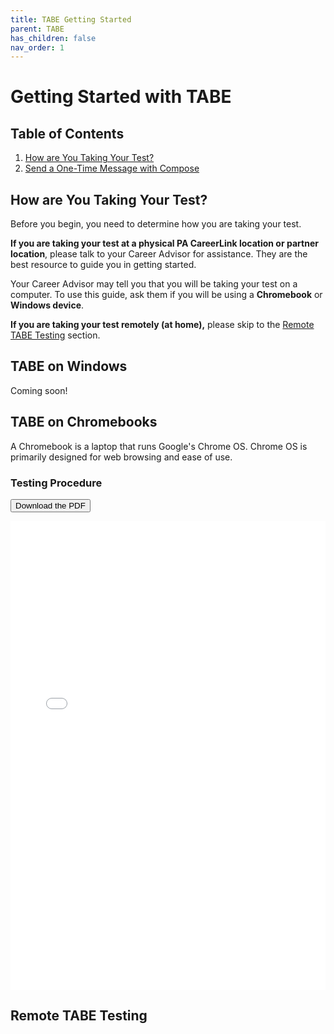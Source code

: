```yaml
---
title: TABE Getting Started
parent: TABE
has_children: false
nav_order: 1
---
```


# Getting Started with TABE

## Table of Contents
1. <a href="#how-are-you-taking-your-test">How are You Taking Your Test?</a>
2. <a href="#send-a-one-time-message-with-compose">Send a One-Time Message with Compose</a>

<!-- USER INTERFACE -->
## How are You Taking Your Test?

Before you begin, you need to determine how you are taking your test.

**If you are taking your test at a physical PA CareerLink location or partner location**, please talk to your Career Advisor for assistance. They are the best resource to guide you in getting started.

Your Career Advisor may tell you that you will be taking your test on a computer. To use this guide, ask them if you will be using a **Chromebook** or **Windows device**.

**If you are taking your test remotely (at home),** please skip to the <a href="#Remote-TABE-Testing">Remote TABE Testing</a> section.

## TABE on Windows

Coming soon!

## TABE on Chromebooks

A Chromebook is a laptop that runs Google's Chrome OS. Chrome OS is primarily designed for web browsing and ease of use.

### Testing Procedure

<a href="/assets/tabe/chromebookTutorialDRC.pdf"><button type="button" name="button" class="btn">Download the PDF</button></a>

<div class="embed-container">
  <iframe
      src="/assets/tabe/chromebookTutorialDRC.pdf"
      width="100%"
      height="750px"
      frameborder="0"
      allowfullscreen="1"
  >
  Your browser does not support PDF viewing. Please download the PDF to view it.
  </iframe>
</div>

## Remote TABE Testing
